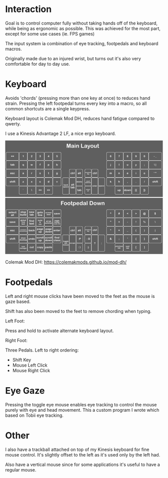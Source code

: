 # Interaction

Goal is to control computer fully without taking hands off of the keyboard, while being as ergonomic as possible. This was achieved for the most part, except for some use cases (ie. FPS games)

The input system ia combination of eye tracking, footpedals and keyboard macros.

Originally made due to an injured wrist, but turns out it's also very comfortable for day to day use.

# Keyboard

Avoids 'chords' (pressing more than one key at once) to reduces hand strain. Pressing the left footpedal turns every key into a macro, so all common shortcuts are a single keypress.

Keyboard layout is Colemak Mod DH, reduces hand fatigue compared to qwerty.

I use a Kinesis Advantage 2 LF, a nice ergo keyboard.

![kinesis layout](images/kinesis%20layout.png?raw=true)
![kinesis layout alternate](images/kinesis%20layout%20alternate.png?raw=true)

Colemak Mod DH:
https://colemakmods.github.io/mod-dh/

# Footpedals

Left and right mouse clicks have been moved to the feet as the mouse is gaze based.

Shift has also been moved to the feet to remove chording when typing.

Left Foot:

Press and hold to activate alternate keyboard layout.

Right Foot:

Three Pedals. Left to right ordering:
- Shift Key
- Mouse Left Click
- Mouse Right Click

# Eye Gaze

Pressing the toggle eye mouse enables eye tracking to control the mouse purely with eye and head movement. This a custom program I wrote which based on Tobii eye tracking.

# Other

I also have a trackball attached on top of my Kinesis keyboard for fine mouse control. It's slightly offset to the left as it's used only by the left had.

Also have a vertical mouse since for some applications it's useful to have a regular mouse.

